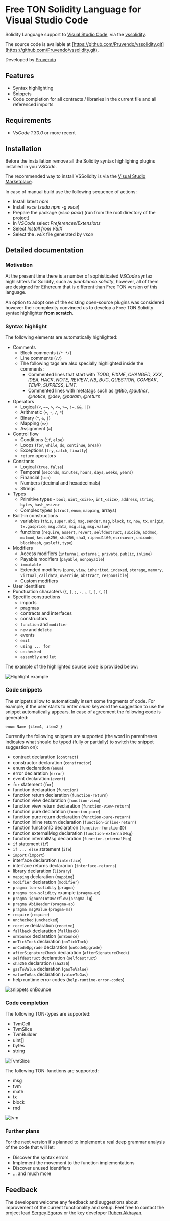 # Free TON Solidity Language for Visual Studio Code
Solidity Language support to [Visual Studio Code](https://code.visualstudio.com/), via the [vssolidity](https://github.com/Pruvendo/vssolidity.git).

The source code is available at [https://github.com/Pruvendo/vssolidity.git](https://github.com/Pruvendo/vssolidity.git).

Developed by [Pruvendo](https://pruvendo.com)

## Features
* Syntax highlighting
* Snippets
* Code completion for all contracts / libraries in the current file and all referenced imports

## Requirements
* *VsCode 1.30.0* or more recent

## Installation

Before the installation remove all the Solidity syntax highlighing plugins installed in you *VSCode*.

The recommended way to install VSSolidity is via
the [Visual Studio Marketplace](https://marketplace.visualstudio.com/items?itemName=Pruvendo.vssolidity).

In case of manual build use the following sequence of actions:
* Install latest *npm*
* Install *vsce* (*sudo npm -g vsce*)
* Prepare the package (*vsce pack*) (run from the root directory of the project)
* In *VSCode* select *Preferences/Extensions*
* Select *Install from VSIX*
* Select the *.vsix* file generated by *vsce*

## Detailed documentation

### Motivation

At the present time there is a number of sophisticated *VSCode* syntax highlishters for Solidity, such as *juanblanco.solidity*, however, all of them are designed for Ethereum that is different than Free TON version of this language.

An option to adopt one of the existing open-source plugins was considered however their complexity convinced us to develop a Free TON Solidity syntax highlighter **from scratch**.


### Syntax highlight

The following elements are automatically highlighted:
- Comments
  - Block comments (`/* */`)
  - Line comments (`//`)
  - The following tags are also specially highlighted inside the comments:
    - Commented lines that start with *TODO*, *FIXME*, *CHANGED*, *XXX*, *IDEA*, *HACK*, *NOTE*, *REVIEW*, *NB*, *BUG*, *QUESTION*, *COMBAK*, *TEMP*, *SUPRESS*, *LINT*.
    - Commented lines with metatags such as *@title*, *@author*, *@notice*, *@dev*, *@param*, *@return*
- Operators
  - Logical (`<`, `==`, `>`, `<=`, `>=`, `!=`, `&&`, `||`)
  - Arithmetic (`+`, `-`, `/`, `*`)
  - Binary (`^`, `&`, `|`)
  - Mapping (`=>`)
  - Assignment (`=`)
- Control flow
  - Conditions (`if`, `else`)
  - Loops (`for`, `while`, `do`, `continue`, `break`)
  - Exceptions (`try`, `catch`, `finally`)
  - `return` operators
- Constants
  - Logical (`true`, `false`)
  - Temporal (`seconds`, `minutes`, `hours`, `days`, `weeks`, `years`)
  - Financial (`ton`)
  - Numbers (decimal and hexadecimals)
  - Strings
- Types
  - Primitive types - `bool`, `uint_<size>`, `int_<size>`, `address`, `string`, `bytes`, `hash_<size>`
  - Complex types (`struct`, `enum`, `mapping`, arrays)
- Built-in constructions
  - variables (`this`, `super`, `abi`, `msg.sender`, `msg`, `block`, `tx`, `now`, `tx.origin`, `tx.gasprice`, `msg.data`, `msg.sig`, `msg.value`)
  - functions (`require`, `assert`, `revert`, `selfdestruct`, `suicide`, `addmod`, `mulmod`, `keccak256`, `sha256`, `sha3`, `ripemd1t60`, `ecrecover`, `unicode`, `blockhash`, `gasleft`, `type`)
- Modifiers
    - Access modifiers (`internal`, `external`, `private`, `public`, `inline`)
    - Payable modifiers (`payable`, `nonpayable`)
    - `immutable`
    - Extended modifiers (`pure`, `view`, `inherited`, `indexed`, `storage`, `memory`, `virtual`, `calldata`, `override`, `abstract`, `responsible`)
    - Custom modifiers
- User identifiers
- Punctuation characters (`{`, `}`, `;`, `.`, `,`, `[`, `]`, `(`, `)`)
- Specific constructions
  - imports
  - pragmas
  - contracts and interfaces
  - constructors
  - `function` and `modifier`
  - `new` and `delete`
  - events
  - `emit`
  - `using ... for`
  - `unchecked`
  - `assembly` and `let`

The example of the highlighted source code is provided below:


![Highlight example](./images/screenshot1.png)

### Code snippets

The snippets allow to automatically insert some fragments of code. For example, if the user starts to enter *enum* keyword the suggestion to use the snippet automatically appears. In case of agreement the following code is generated:

````
enum Name {item1, item2 }
````

Currently the following snippets are supported (the word in parentheses indicates what should be typed (fully or partially) to switch the snippet suggestion on):

- contract declaration (`contract`)
- constructor declaration (`constructor`)
- enum declaration (`enum`)
- error declaration (`error`)
- event declaration (`event`)
- `for` statement (`for`)
- function declaration (`function`)
- function return declaration (`function-return`)
- function view declaration (`function-view`)
- function view return declaration (`function-view-return`)
- function pure declaration (`function-pure`)
- function pure return declaration (`function-pure-return`)
- function inline return declaration (`function-inline-return`)
- function functionID declaration (`function-functionID`)
- function externalMsg declaration (`function-externalMsg`)
- function internalMsg declaration (`function-internalMsg`)
- `if` statement (`if`)
- `if ... else` statement (`ife`)
- `import` (`import`)
- interface declaration (`interface`)
- interface returns declararion (`interface-returns`)
- library declaration (`library`)
- `mapping` declaration (`mapping`)
- `modifier` declaration (`modifier`)
- `pragma ton-solidity` (`pragma`)
- `pragma ton-solidity` example (`pragma-ex`)
- `pragma ignoreIntOverflow` (`pragma-ig`)
- `pragma AbiHeader` (`pragma-ab`)
- `pragma msgValue` (`pragma-ms`)
- `require` (`require`)
- `unchecked` (`unchecked`)
- `receive` declaration (`receive`)
- `fallback` declaration (`fallback`)
- `onBounce` declaration (`onBounce`)
- `onTickTock` declaration (`onTickTock`)
- `onCodeUpgrade` declaration (`onCodeUpgrade`)
- `afterSignatureCheck` declaration (`afterSignatureCheck`)
- `selfdestruct` declaration (`selfdestruct`)
- `sha256` declaration (`sha256`)
- `gasToValue` declaration (`gasToValue`)
- `valueToGas` declaration (`valueToGas`)
- help runtime error codes (`help-runtime-error-codes`)

![snippets onBounce](./images/screenshot2.png)

### Code completion

The following TON-types are supported:

- TvmCell
- TvmSlice
- TvmBuilder
- uint[]
- bytes
- string

![TvmSlice](./images/screenshot3.png)

The following TON-functions are supported:

- msg
- tvm
- math
- tx
- block
- rnd

![tvm](./images/screenshot4.jpg)

### Further plans

For the next version it's planned to implement a real deep grammar analysis of the code that will let:
- Discover the syntax errors
- Implement the movement to the function implementations
- Discover unused identifiers
- ... and much more

## Feedback

The developers welcome any feedback and suggestions about improvement of the current functionality and setup. Feel free to contact the project lead [Sergey Egorov](https://t.me/SergeyEgorovSPb) or the key developer [Ruben Akhayan](https://t.me/RubenA).
